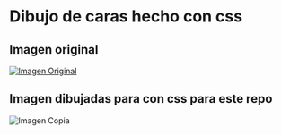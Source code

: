 # Dibujo de caras hecho con css

## Imagen original

[![Imagen Original](/caras/src/assets/original.jpg)](https://github.com/Arirockdev/caras.css/blob/main/src/assets/original.jpg)
## Imagen dibujadas para con css para este repo

![Imagen Copia](/caras/src/assets/mio.jpeg)
